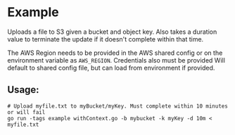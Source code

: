 # Example

Uploads a file to S3 given a bucket and object key. Also takes a duration
value to terminate the update if it doesn't complete within that time.

The AWS Region needs to be provided in the AWS shared config or on the
environment variable as `AWS_REGION`. Credentials also must be provided
Will default to shared config file, but can load from environment if provided.

## Usage:

    # Upload myfile.txt to myBucket/myKey. Must complete within 10 minutes or will fail
    go run -tags example withContext.go -b mybucket -k myKey -d 10m < myfile.txt
